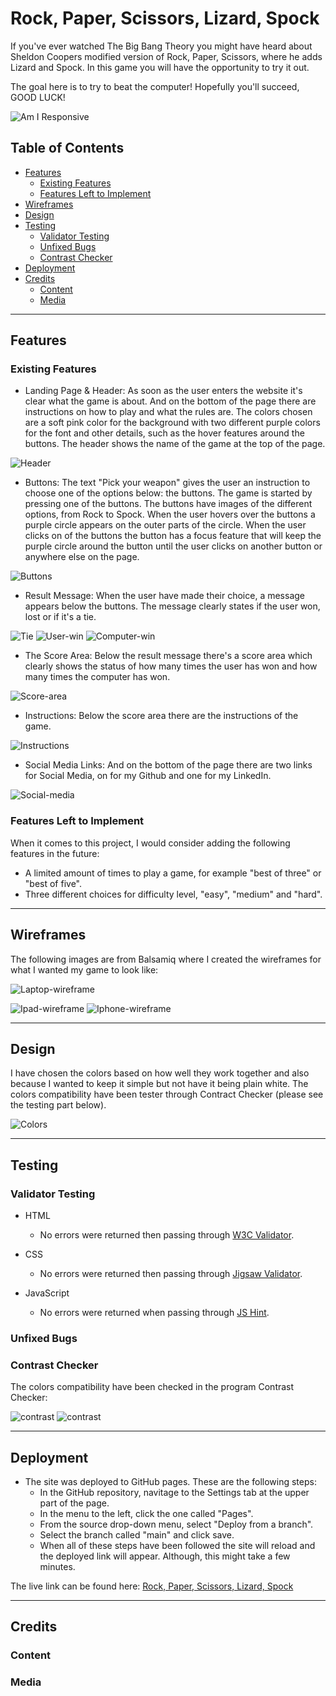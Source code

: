 # Rock, Paper, Scissors, Lizard, Spock

If you've ever watched The Big Bang Theory you might have heard about Sheldon Coopers modified version of Rock, Paper, Scissors, where he adds Lizard and Spock. In this game you will have the opportunity to try it out.

The goal here is to try to beat the computer! Hopefully you'll succeed, GOOD LUCK! 

![Am I Responsive]()

## Table of Contents
- [Features](#features)
  - [Existing Features](#existing-features)
  - [Features Left to Implement](#features-left-to-implement)
- [Wireframes](#wireframes)
- [Design](#design)
- [Testing](#testing)
  - [Validator Testing](#validator-testing)
  - [Unfixed Bugs](#unfixed-bugs)
  - [Contrast Checker](#contrast-checker)
- [Deployment](#deployment)
- [Credits](#credits)
  - [Content](#content)
  - [Media](#media)

---

<a name="features"></a>

## **Features**

### Existing Features

- Landing Page & Header:
As soon as the user enters the website it's clear what the game is about. And on the bottom of the page there are instructions on how to play and what the rules are.
The colors chosen are a soft pink color for the background with two different purple colors for the font and other details, such as the hover features around the buttons. 
The header shows the name of the game at the top of the page.


![Header](readme-assets/Header.png)

- Buttons:
The text "Pick your weapon" gives the user an instruction to choose one of the options below: the buttons. The game is started by pressing one of the buttons.
The buttons have images of the different options, from Rock to Spock.
When the user hovers over the buttons a purple circle appears on the outer parts of the circle. When the user clicks on of the buttons the button has a focus feature that will keep the purple circle around the button until the user clicks on another button or anywhere else on the page.  


![Buttons](readme-assets/Buttons.png)


- Result Message:
When the user have made their choice, a message appears below the buttons. The message clearly states if the user won, lost or if it's a tie. 


![Tie](readme-assets/Tie.png)
![User-win](readme-assets/User%20wins.png)
![Computer-win](readme-assets/Computer%20wins.png)


- The Score Area:
Below the result message there's a score area which clearly shows the status of how many times the user has won and how many times the computer has won.


![Score-area](readme-assets/Score%20area.png)


- Instructions: 
Below the score area there are the instructions of the game.


![Instructions](readme-assets/Instructions.png)

- Social Media Links:
And on the bottom of the page there are two links for Social Media, on for my Github and one for my LinkedIn.

![Social-media](readme-assets/Social%20media.png)


### Features Left to Implement

When it comes to this project, I would consider adding the following features in the future: 
  - A limited amount of times to play a game, for example "best of three" or "best of five". 
  - Three different choices for difficulty level, "easy", "medium" and "hard".

---

<a name="wireframes"></a>

## **Wireframes**

The following images are from Balsamiq where I created the wireframes for what I wanted my game to look like:

![Laptop-wireframe](readme-assets/Laptop%20wireframe.png)

![Ipad-wireframe](readme-assets/Ipad%20wireframe.png)
![Iphone-wireframe](readme-assets/Iphone%20wireframe.png)

---

<a name="design"></a>

## **Design**

I have chosen the colors based on how well they work together and also because I wanted to keep it simple but not have it being plain white. 
The colors compatibility have been tester through Contract Checker (please see the testing part below).

![Colors](readme-assets/Colors%20pp2.png)

---

<a name="testing"></a>

## **Testing**

### Validator Testing

- HTML
  - No errors were returned then passing through [W3C Validator](https://validator.w3.org/).

- CSS
  - No errors were returned then passing through [Jigsaw Validator](https://jigsaw.w3.org/css-validator/).

- JavaScript
  - No errors were returned when passing through [JS Hint](https://jshint.com/).

### Unfixed Bugs

### Contrast Checker
The colors compatibility have been checked in the program Contrast Checker:

![contrast](readme-assets/Contrast%20checker.png)
![contrast](readme-assets/Contrast%20checker%202.png)

---

<a name="deployment"></a>
## **Deployment**

- The site was deployed to GitHub pages. These are the following steps:
  - In the GitHub repository, navitage to the Settings tab at the upper part of the page.
  - In the menu to the left, click the one called "Pages".
  - From the source drop-down menu, select "Deploy from a branch".
  - Select the branch called "main" and click save.
  - When all of these steps have been followed the site will reload and the deployed link will appear. Although, this might take a few minutes. 


The live link can be found here: [Rock, Paper, Scissors, Lizard, Spock](https://emeliehansson.github.io/milestone-pp2-rock-paper-scissor/)

---

<a name="credits"></a>
## **Credits**
### Content
### Media